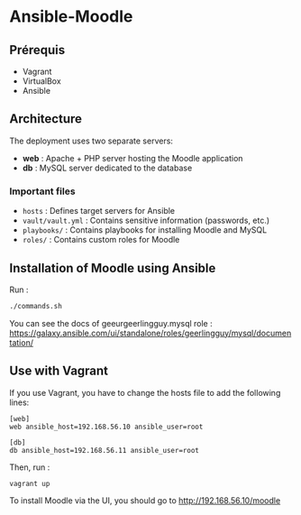 # Ansible-Moodle

## Prérequis
- Vagrant
- VirtualBox
- Ansible

## Architecture

The deployment uses two separate servers:
- **web** : Apache + PHP server hosting the Moodle application
- **db** : MySQL server dedicated to the database

### Important files
- `hosts` : Defines target servers for Ansible
- `vault/vault.yml` : Contains sensitive information (passwords, etc.)
- `playbooks/` : Contains playbooks for installing Moodle and MySQL
- `roles/` : Contains custom roles for Moodle

## Installation of Moodle using Ansible

Run :

```bash
./commands.sh
```

You can see the docs of geeurgeerlingguy.mysql role :
https://galaxy.ansible.com/ui/standalone/roles/geerlingguy/mysql/documentation/

## Use with Vagrant
If you use Vagrant, you have to change the hosts file to add the following lines:
```
[web]
web ansible_host=192.168.56.10 ansible_user=root

[db]
db ansible_host=192.168.56.11 ansible_user=root
```

Then, run :
```bash
vagrant up
```

To install Moodle via the UI, you should go to http://192.168.56.10/moodle
